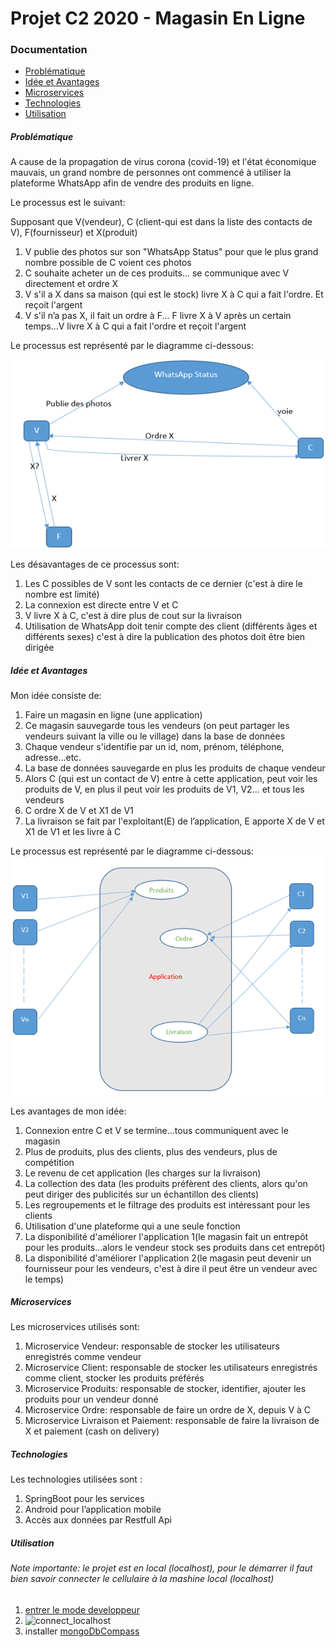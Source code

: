 # Projet C2 2020 - Magasin En Ligne

### Documentation
* [Problématique](#problématique)
* [Idée et Avantages](#idée-et-avantages)
* [Microservices](#microservices)
* [Technologies](#technologies)
* [Utilisation](#utilisation)

##### Problématique
A cause de la propagation de virus corona (covid-19) et l'état économique mauvais, un grand nombre de personnes ont commencé à utiliser la plateforme WhatsApp afin de vendre des produits en ligne.

Le processus est le suivant:

Supposant que V(vendeur), C (client-qui est dans la liste des contacts de V), F(fournisseur) et X(produit)
1)	V publie des photos sur son "WhatsApp Status" pour que le plus grand nombre possible de C voient ces photos
2)	C souhaite acheter un de ces produits... se communique avec V directement et ordre X
3)	V s'il a X dans sa maison (qui est le stock) livre X à C qui a fait l'ordre. Et reçoit l'argent
4)	V s'il n’a pas X, il fait un ordre à F...  F livre X à V après un certain temps...V livre X à C qui a fait l'ordre et reçoit l'argent


Le processus est représenté par le diagramme ci-dessous:

![processus_1](/images/processus_1.png)

Les désavantages de ce processus sont:
1)	Les C possibles de V sont les contacts de ce dernier (c'est à dire le nombre est limité)
2)	La connexion est directe entre V et C
3)	V livre X à C, c'est à dire plus de cout sur la livraison
4)	Utilisation de WhatsApp doit tenir compte des client (différents âges et différents sexes) c'est à dire la publication des photos doit être bien dirigée

##### Idée et Avantages
Mon idée consiste de:
1)	Faire un magasin en ligne (une application)
2)	Ce magasin sauvegarde tous les vendeurs (on peut partager les vendeurs suivant la ville ou le village) dans la base de données
3)	Chaque vendeur s'identifie par un id, nom, prénom, téléphone, adresse...etc.
4)	La base de données sauvegarde en plus les produits de chaque vendeur
5)	Alors C (qui est un contact de V) entre à cette application, peut voir les produits de V, en plus il peut voir les produits de V1, V2... et tous les vendeurs
6)	C ordre X de V et X1 de V1
7)	La livraison se fait par l'exploitant(E) de l’application, E apporte X de V et X1 de V1 et les livre à C


Le processus est représenté par le diagramme ci-dessous:
![processus_2](/images/processus_2.png)
 


Les avantages de mon idée:
1)	Connexion entre C et V se termine…tous communiquent avec le magasin
2)	Plus de produits, plus des clients, plus des vendeurs, plus de compétition
3)	Le revenu de cet application (les charges sur la livraison) 
4)	La collection des data (les produits préfèrent des clients, alors qu'on peut diriger des publicités sur un échantillon des clients)
5)	Les regroupements et le filtrage des produits est intéressant pour les clients
6)	Utilisation d'une plateforme qui a une seule fonction
7)	La disponibilité d'améliorer l'application 1(le magasin fait un entrepôt pour les produits…alors le vendeur stock ses produits dans cet entrepôt)
8)	La disponibilité d'améliorer l'application 2(le magasin peut devenir un fournisseur pour les vendeurs, c'est à dire il peut être un vendeur avec le temps)


##### Microservices 
Les microservices utilisés sont:
1)	Microservice Vendeur: responsable de stocker les utilisateurs enregistrés comme vendeur
2)	Microservice Client: responsable de stocker les utilisateurs enregistrés comme client, stocker les produits préférés
3)	Microservice Produits: responsable de stocker, identifier, ajouter les produits pour un vendeur donné
4)	Microservice Ordre: responsable de faire un ordre de X, depuis V à C
5)	Microservice Livraison et Paiement: responsable de faire la livraison de X et paiement (cash on delivery)


##### Technologies
Les technologies utilisées sont :
1)	SpringBoot pour les services
2)	Android pour l’application mobile
3)	Accès aux données par Restfull Api

##### Utilisation
###### Note importante: le projet est en local (localhost), pour le démarrer il faut bien savoir connecter le cellulaire à la mashine local (localhost)
1) [entrer le mode developpeur](https://www.howtogeek.com/129728/how-to-access-the-developer-options-menu-and-enable-usb-debugging-on-android-4.2/#:~:text=To%20enable%20Developer%20Options%2C%20open,times%20to%20enable%20Developer%20Options.)
2) ![connect_localhost](/images/connect_localhost.jpeg)
3) installer [mongoDbCompass](https://www.mongodb.com/try/download/compass)
